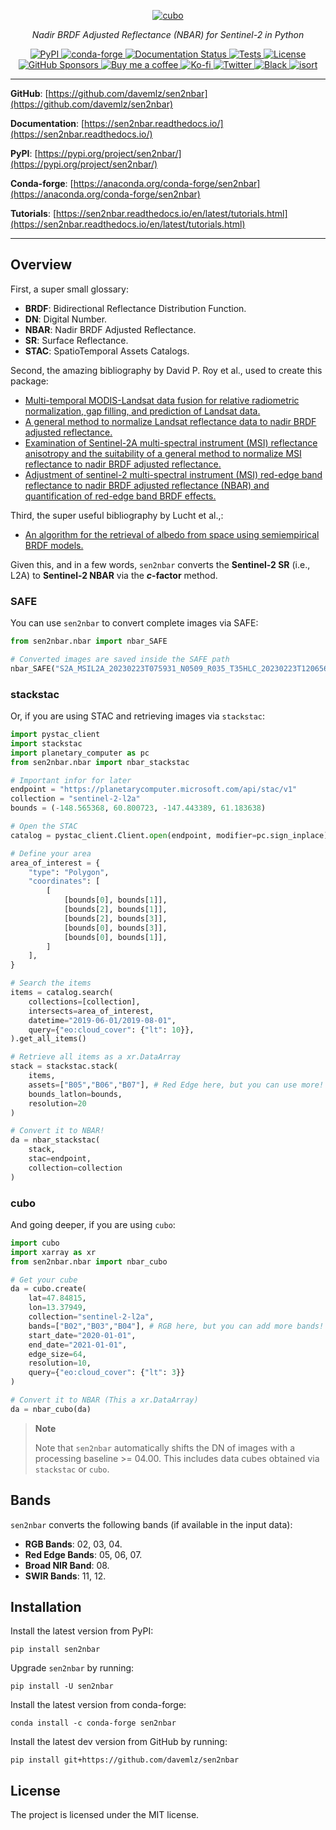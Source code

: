 <p align="center">
  <a href="https://github.com/davemlz/sen2nbar"><img src="https://github.com/davemlz/sen2nbar/raw/main/docs/_static/logo.png" alt="cubo"></a>
</p>
<p align="center">
    <em>Nadir BRDF Adjusted Reflectance (NBAR) for Sentinel-2 in Python</em>
</p>
<p align="center">
<a href='https://pypi.python.org/pypi/sen2nbar'>
    <img src='https://img.shields.io/pypi/v/sen2nbar.svg' alt='PyPI' />
</a>
<a href='https://anaconda.org/conda-forge/sen2nbar'>
    <img src='https://img.shields.io/conda/vn/conda-forge/sen2nbar.svg' alt='conda-forge' />
</a>
<a href='https://sen2nbar.readthedocs.io/en/latest/?badge=latest'>
    <img src='https://readthedocs.org/projects/sen2nbar/badge/?version=latest' alt='Documentation Status' />
</a>
<a href="https://github.com/davemlz/sen2nbar/actions/workflows/tests.yml" target="_blank">
    <img src="https://github.com/davemlz/sen2nbar/actions/workflows/tests.yml/badge.svg" alt="Tests">
</a>
<a href="https://opensource.org/licenses/MIT" target="_blank">
    <img src="https://img.shields.io/badge/License-MIT-blue.svg" alt="License">
</a>
<a href="https://github.com/sponsors/davemlz" target="_blank">
    <img src="https://img.shields.io/badge/GitHub%20Sponsors-Donate-ff69b4.svg" alt="GitHub Sponsors">
</a>
<a href="https://www.buymeacoffee.com/davemlz" target="_blank">
    <img src="https://img.shields.io/badge/Buy%20me%20a%20coffee-Donate-ff69b4.svg" alt="Buy me a coffee">
</a>
<a href="https://ko-fi.com/davemlz" target="_blank">
    <img src="https://img.shields.io/badge/kofi-Donate-ff69b4.svg" alt="Ko-fi">
</a>
<a href="https://twitter.com/dmlmont" target="_blank">
    <img src="https://img.shields.io/twitter/follow/dmlmont?style=social" alt="Twitter">
</a>
<a href="https://github.com/psf/black" target="_blank">
    <img src="https://img.shields.io/badge/code%20style-black-000000.svg" alt="Black">
</a>
<a href="https://pycqa.github.io/isort/" target="_blank">
    <img src="https://img.shields.io/badge/%20imports-isort-%231674b1?style=flat&labelColor=ef8336" alt="isort">
</a>
</p>

---

**GitHub**: [https://github.com/davemlz/sen2nbar](https://github.com/davemlz/sen2nbar)

**Documentation**: [https://sen2nbar.readthedocs.io/](https://sen2nbar.readthedocs.io/)

**PyPI**: [https://pypi.org/project/sen2nbar/](https://pypi.org/project/sen2nbar/)

**Conda-forge**: [https://anaconda.org/conda-forge/sen2nbar](https://anaconda.org/conda-forge/sen2nbar)

**Tutorials**: [https://sen2nbar.readthedocs.io/en/latest/tutorials.html](https://sen2nbar.readthedocs.io/en/latest/tutorials.html)

---

## Overview

First, a super small glossary:

- **BRDF**: Bidirectional Reflectance Distribution Function.
- **DN**: Digital Number.
- **NBAR**: Nadir BRDF Adjusted Reflectance.
- **SR**: Surface Reflectance.
- **STAC**: SpatioTemporal Assets Catalogs.

Second, the amazing bibliography by David P. Roy et al., used to create this package:

- [Multi-temporal MODIS-Landsat data fusion for relative radiometric normalization, gap filling, and prediction of Landsat data.](https://doi.org/10.1016/j.rse.2008.03.009)
- [A general method to normalize Landsat reflectance data to nadir BRDF adjusted reflectance.](https://doi.org/10.1016/j.rse.2016.01.023)
- [Examination of Sentinel-2A multi-spectral instrument (MSI) reflectance anisotropy and the suitability of a general method to normalize MSI reflectance to nadir BRDF adjusted reflectance.](https://doi.org/10.1016/j.rse.2017.06.019)
- [Adjustment of sentinel-2 multi-spectral instrument (MSI) red-edge band reflectance to nadir BRDF adjusted reflectance (NBAR) and quantification of red-edge band BRDF effects.](https://doi.org/10.3390/rs9121325)

Third, the super useful bibliography by Lucht et al.,:

- [An algorithm for the retrieval of albedo from space using semiempirical BRDF models.](https://doi.org/10.1109/36.841980)

Given this, and in a few words, `sen2nbar` converts the **Sentinel-2 SR** (i.e., L2A) to **Sentinel-2 NBAR** via the **_c_-factor** method.

### SAFE

You can use `sen2nbar` to convert complete images via SAFE:

```python
from sen2nbar.nbar import nbar_SAFE

# Converted images are saved inside the SAFE path
nbar_SAFE("S2A_MSIL2A_20230223T075931_N0509_R035_T35HLC_20230223T120656.SAFE")
```

### stackstac

Or, if you are using STAC and retrieving images via `stackstac`:

```python
import pystac_client
import stackstac
import planetary_computer as pc
from sen2nbar.nbar import nbar_stackstac

# Important infor for later
endpoint = "https://planetarycomputer.microsoft.com/api/stac/v1"
collection = "sentinel-2-l2a"
bounds = (-148.565368, 60.800723, -147.443389, 61.183638)

# Open the STAC
catalog = pystac_client.Client.open(endpoint, modifier=pc.sign_inplace)

# Define your area
area_of_interest = {
    "type": "Polygon",
    "coordinates": [
        [
            [bounds[0], bounds[1]],
            [bounds[2], bounds[1]],
            [bounds[2], bounds[3]],
            [bounds[0], bounds[3]],
            [bounds[0], bounds[1]],
        ]
    ],
}

# Search the items
items = catalog.search(
    collections=[collection],
    intersects=area_of_interest,
    datetime="2019-06-01/2019-08-01",
    query={"eo:cloud_cover": {"lt": 10}},
).get_all_items()

# Retrieve all items as a xr.DataArray
stack = stackstac.stack(
    items,
    assets=["B05","B06","B07"], # Red Edge here, but you can use more!
    bounds_latlon=bounds,
    resolution=20
)

# Convert it to NBAR!
da = nbar_stackstac(
    stack,
    stac=endpoint,
    collection=collection
)
```

### cubo

And going deeper, if you are using `cubo`:

```python
import cubo
import xarray as xr
from sen2nbar.nbar import nbar_cubo

# Get your cube
da = cubo.create(
    lat=47.84815,
    lon=13.37949,
    collection="sentinel-2-l2a",
    bands=["B02","B03","B04"], # RGB here, but you can add more bands!
    start_date="2020-01-01",
    end_date="2021-01-01",
    edge_size=64,
    resolution=10,
    query={"eo:cloud_cover": {"lt": 3}}
)

# Convert it to NBAR (This a xr.DataArray)
da = nbar_cubo(da)
```

> **Note**
>
> Note that `sen2nbar` automatically shifts the DN of images with a processing baseline >= 04.00. This includes data cubes obtained via `stackstac` or `cubo`.

## Bands

`sen2nbar` converts the following bands (if available in the input data):

- **RGB Bands**: 02, 03, 04.
- **Red Edge Bands**: 05, 06, 07.
- **Broad NIR Band**: 08.
- **SWIR Bands**: 11, 12.


## Installation

Install the latest version from PyPI:

```
pip install sen2nbar
```

Upgrade `sen2nbar` by running:

```
pip install -U sen2nbar
```

Install the latest version from conda-forge:

```
conda install -c conda-forge sen2nbar
```

Install the latest dev version from GitHub by running:

```
pip install git+https://github.com/davemlz/sen2nbar
```

## License

The project is licensed under the MIT license.